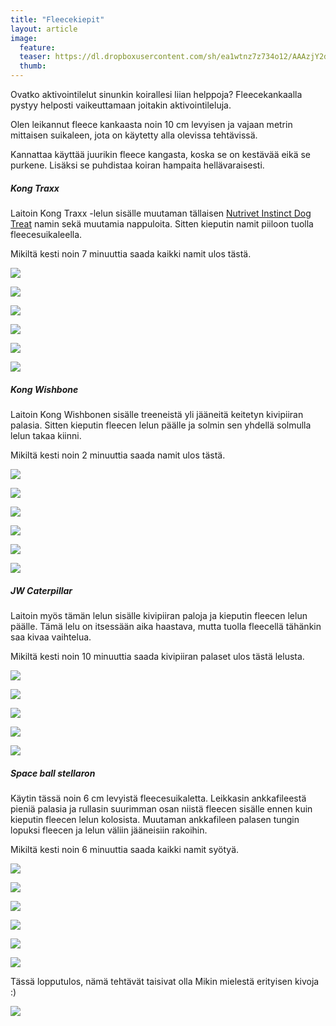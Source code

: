 ```yaml
---
title: "Fleecekiepit"
layout: article
image:
  feature:
  teaser: https://dl.dropboxusercontent.com/sh/ea1wtnz7z734o12/AAAzjY2dJJR3OrHeSbMf3-yMa/aktivointi/fleecekiepit/DS06648-245px.jpg
  thumb:
---
```


Ovatko aktivointilelut sinunkin koirallesi liian helppoja? Fleecekankaalla pystyy helposti vaikeuttamaan joitakin aktivointileluja.

Olen leikannut fleece kankaasta noin 10 cm levyisen ja vajaan metrin mittaisen suikaleen, jota on käytetty alla olevissa tehtävissä.

Kannattaa käyttää juurikin fleece kangasta, koska se on kestävää eikä se purkene. Lisäksi se puhdistaa koiran hampaita hellävaraisesti.

##### Kong Traxx

Laitoin Kong Traxx -lelun sisälle muutaman tällaisen [Nutrivet Instinct Dog Treat](http://clk.tradedoubler.com/click?p(210840)a(2526211)g(19927404)url(http://www.zooplus.fi/shop/koirat/luut/nutrivet)) namin sekä muutamia nappuloita. Sitten kieputin namit piiloon tuolla fleecesuikaleella.

Mikiltä kesti noin 7 minuuttia saada kaikki namit ulos tästä.

[![](https://dl.dropboxusercontent.com/sh/ea1wtnz7z734o12/AADeYH4RPtEBrFt-ONdgPitZa/aktivointi/fleecekiepit/DS06309-800px.jpg)](https://dl.dropboxusercontent.com/sh/ea1wtnz7z734o12/AAB-CNCeQBI0YPiRBxHRzgzda/aktivointi/fleecekiepit/DS06309.jpg)

[![](https://dl.dropboxusercontent.com/sh/ea1wtnz7z734o12/AACtL4YhDVR8tONMRcYd9tMha/aktivointi/fleecekiepit/DS06342-800px.jpg)](https://dl.dropboxusercontent.com/sh/ea1wtnz7z734o12/AADMfi2qKdq7gC-KCz-uLWeIa/aktivointi/fleecekiepit/DS06342.jpg)

[![](https://dl.dropboxusercontent.com/sh/ea1wtnz7z734o12/AADrZ7MGrAUwuyk06EggNd87a/aktivointi/fleecekiepit/DS06506-800px.jpg)](https://dl.dropboxusercontent.com/sh/ea1wtnz7z734o12/AABAlxTsmHZC12eEW7Satktqa/aktivointi/fleecekiepit/DS06506.jpg)

[![](https://dl.dropboxusercontent.com/sh/ea1wtnz7z734o12/AAD3-pPBBv4bmldatbgMzZj8a/aktivointi/fleecekiepit/DS06648-800px.jpg)](https://dl.dropboxusercontent.com/sh/ea1wtnz7z734o12/AACJLmcbKYV-PZyxew_GPmtga/aktivointi/fleecekiepit/DS06648.jpg)

[![](https://dl.dropboxusercontent.com/sh/ea1wtnz7z734o12/AAC2AxXSH9inxgHKrU4Cffcca/aktivointi/fleecekiepit/DS06750-800px.jpg)](https://dl.dropboxusercontent.com/sh/ea1wtnz7z734o12/AABmegw-_bzyXK87wE1BhovDa/aktivointi/fleecekiepit/DS06750.jpg)

[![](https://dl.dropboxusercontent.com/sh/ea1wtnz7z734o12/AAC1e6K2TuBi-0-EOkWoGiZ7a/aktivointi/fleecekiepit/DS06308-800px.jpg)](https://dl.dropboxusercontent.com/sh/ea1wtnz7z734o12/AABpZMNxMuMuM9s1e2uoIuwsa/aktivointi/fleecekiepit/DS06308.jpg)

##### Kong Wishbone

Laitoin Kong Wishbonen sisälle treeneistä yli jääneitä keitetyn kivipiiran palasia. Sitten kieputin fleecen lelun päälle ja solmin sen yhdellä solmulla lelun takaa kiinni.

Mikiltä kesti noin 2 minuuttia saada namit ulos tästä.

[![](https://dl.dropboxusercontent.com/sh/ea1wtnz7z734o12/AAC6OrW_Y3XnKutmuTnqRHjZa/aktivointi/fleecekiepit/DS06853-800px.jpg)](https://dl.dropboxusercontent.com/sh/ea1wtnz7z734o12/AABB39vAeR3KQUauEz9U59Q_a/aktivointi/fleecekiepit/DS06853.jpg)

[![](https://dl.dropboxusercontent.com/sh/ea1wtnz7z734o12/AADQNwBTbrzTttU0MWcmQ1R9a/aktivointi/fleecekiepit/DS06895-800px.jpg)](https://dl.dropboxusercontent.com/sh/ea1wtnz7z734o12/AACKb9ekiWpB0HodMMNrKXZna/aktivointi/fleecekiepit/DS06895.jpg)

[![](https://dl.dropboxusercontent.com/sh/ea1wtnz7z734o12/AAAV21n8ciKp_iSA8KdsUAKfa/aktivointi/fleecekiepit/DS06947-800px.jpg)](https://dl.dropboxusercontent.com/sh/ea1wtnz7z734o12/AACxrGJoKFgfOSwOcikD6lEea/aktivointi/fleecekiepit/DS06947.jpg)

[![](https://dl.dropboxusercontent.com/sh/ea1wtnz7z734o12/AABBaDE_A8-2_uBTPP9EaDsNa/aktivointi/fleecekiepit/DS06962-800px.jpg)](https://dl.dropboxusercontent.com/sh/ea1wtnz7z734o12/AACU7-MwvoGFdjL5OIgp2-IHa/aktivointi/fleecekiepit/DS06962.jpg)

[![](https://dl.dropboxusercontent.com/sh/ea1wtnz7z734o12/AABOGuHwCoX0S77aA2mPzLeJa/aktivointi/fleecekiepit/DS07003-800px.jpg)](https://dl.dropboxusercontent.com/sh/ea1wtnz7z734o12/AAC8v2o6WIErKFYhT4dJBp3fa/aktivointi/fleecekiepit/DS07003.jpg)

[![](https://dl.dropboxusercontent.com/sh/ea1wtnz7z734o12/AACbGIXy9peOwhKxEbroCovba/aktivointi/fleecekiepit/DS06850-800px.jpg)](https://dl.dropboxusercontent.com/sh/ea1wtnz7z734o12/AADQ53US0itUsZ0HJuVD9OG1a/aktivointi/fleecekiepit/DS06850.jpg)

##### JW Caterpillar

Laitoin myös tämän lelun sisälle kivipiiran paloja ja kieputin fleecen lelun päälle. Tämä lelu on itsessään aika haastava, mutta tuolla fleecellä tähänkin saa kivaa vaihtelua.

Mikiltä kesti noin 10 minuuttia saada kivipiiran palaset ulos tästä lelusta.

[![](https://dl.dropboxusercontent.com/sh/ea1wtnz7z734o12/AADzHx9MTIAsVGG0hrQDSFwTa/aktivointi/fleecekiepit/DS06777-800px.jpg)](https://dl.dropboxusercontent.com/sh/ea1wtnz7z734o12/AAB3d0U0-UBd_CjYZuq0aGD1a/aktivointi/fleecekiepit/DS06777.jpg)

[![](https://dl.dropboxusercontent.com/sh/ea1wtnz7z734o12/AACLOvk9Yb9PLXrqbY3hwRbTa/aktivointi/fleecekiepit/DS06789-800px.jpg)](https://dl.dropboxusercontent.com/sh/ea1wtnz7z734o12/AAB53E8JMGjmOK5FWmthMuQla/aktivointi/fleecekiepit/DS06789.jpg)

[![](https://dl.dropboxusercontent.com/sh/ea1wtnz7z734o12/AAA0jwkpAt9kgFo5uv5Ht5L5a/aktivointi/fleecekiepit/DS06805-800px.jpg)](https://dl.dropboxusercontent.com/sh/ea1wtnz7z734o12/AAA_MIy9s6tnzLg62P2YNRCOa/aktivointi/fleecekiepit/DS06805.jpg)

[![](https://dl.dropboxusercontent.com/sh/ea1wtnz7z734o12/AAB8_8vVUSOwkDHYjQ5qPHMpa/aktivointi/fleecekiepit/DS06827-800px.jpg)](https://dl.dropboxusercontent.com/sh/ea1wtnz7z734o12/AACkjODBxZFbGF2dpZ5jqa6Ba/aktivointi/fleecekiepit/DS06827.jpg)

[![](https://dl.dropboxusercontent.com/sh/ea1wtnz7z734o12/AABM4Kzz-Imvs7LJb9hgAnHWa/aktivointi/fleecekiepit/DS06775-800px.jpg)](https://dl.dropboxusercontent.com/sh/ea1wtnz7z734o12/AACyYfJqU6rUjI1WzCfgRhQ_a/aktivointi/fleecekiepit/DS06775.jpg)

##### Space ball stellaron

Käytin tässä noin 6 cm levyistä fleecesuikaletta. Leikkasin ankkafileestä pieniä palasia ja rullasin suurimman osan niistä fleecen sisälle ennen kuin kieputin fleecen lelun kolosista. Muutaman ankkafileen palasen tungin lopuksi fleecen ja lelun väliin jääneisiin rakoihin.

Mikiltä kesti noin 6 minuuttia saada kaikki namit syötyä.

[![](https://dl.dropboxusercontent.com/sh/ea1wtnz7z734o12/AACo03IUdGxNLIuhXPb9dIkVa/aktivointi/fleecekiepit/DS08060-800px.jpg)](https://dl.dropboxusercontent.com/sh/ea1wtnz7z734o12/AAD8aCanLwSR05OgppL8cgEta/aktivointi/fleecekiepit/DS08060.jpg)

[![](https://dl.dropboxusercontent.com/sh/ea1wtnz7z734o12/AABWpFjYOGdNJm4pzlNzXaZJa/aktivointi/fleecekiepit/DS08066-800px.jpg)](https://dl.dropboxusercontent.com/sh/ea1wtnz7z734o12/AABpz_LQ77rj6ZHvNLDc1hz5a/aktivointi/fleecekiepit/DS08066.jpg)

[![](https://dl.dropboxusercontent.com/sh/ea1wtnz7z734o12/AABB0qXNBsPMDwaNIQGIghoca/aktivointi/fleecekiepit/DS08123-800px.jpg)](https://dl.dropboxusercontent.com/sh/ea1wtnz7z734o12/AAAeYQsL9DND7oAJdG2jH7Sfa/aktivointi/fleecekiepit/DS08123.jpg)

[![](https://dl.dropboxusercontent.com/sh/ea1wtnz7z734o12/AAAGb_0YOjoWQdtmoz3b9Xs7a/aktivointi/fleecekiepit/DS08142-800px.jpg)](https://dl.dropboxusercontent.com/sh/ea1wtnz7z734o12/AAAAW3NcXsnh2O7Mlxdi976za/aktivointi/fleecekiepit/DS08142.jpg)

[![](https://dl.dropboxusercontent.com/sh/ea1wtnz7z734o12/AACVAoaS6rXeuFm-6YPVN4f3a/aktivointi/fleecekiepit/DS08284-800px.jpg)](https://dl.dropboxusercontent.com/sh/ea1wtnz7z734o12/AAB6C4dwTij87EdPYYuF-Tx7a/aktivointi/fleecekiepit/DS08284.jpg)

[![](https://dl.dropboxusercontent.com/sh/ea1wtnz7z734o12/AACTayRAXzqTxRqVOXTPOZa_a/aktivointi/fleecekiepit/DS08057-800px.jpg)](https://dl.dropboxusercontent.com/sh/ea1wtnz7z734o12/AADQxEQqLyeaWG7GSPqfZ9Cda/aktivointi/fleecekiepit/DS08057.jpg)

Tässä lopputulos, nämä tehtävät taisivat olla Mikin mielestä erityisen kivoja :)

[![](https://dl.dropboxusercontent.com/sh/ea1wtnz7z734o12/AAAwU-PZnBSnjqgbJuMZko4Xa/aktivointi/fleecekiepit/DS06839-800px.jpg)](https://dl.dropboxusercontent.com/sh/ea1wtnz7z734o12/AADsPY2ns62W6iNRHdPtq3X7a/aktivointi/fleecekiepit/DS06839.jpg)